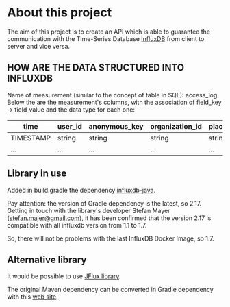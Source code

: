 # About this project

The aim of this project is to create an API which is able to guarantee the communication with the Time-Series Database [InfluxDB](https://docs.influxdata.com/influxdb/v1.7/introduction/getting-started/) from client to server and vice versa.

## HOW ARE THE DATA STRUCTURED INTO INFLUXDB

Name of measurement (similar to the concept of table in SQL): access_log
Below the are the measurement's columns, with the association of field_key -> field_value and the data type for each one:

| time      | user_id | anonymous_key | organization_id | place_id | inside  |
| --------- | ------- | ------------- | --------------- | -------- | ------- |
| TIMESTAMP | string  | string        | string          | string   | Boolean |
| ...       | ...     | ...           | ...             | ...      | ...     |

## Library in use

Added in build.gradle the dependency [influxdb-java](https://github.com/influxdata/influxdb-java).

Pay attention: the version of Gradle dependency is the latest, so 2.17. Getting in touch with the library's developer Stefan Mayer (stefan.majer@gmail.com), it has been confirmed that the version 2.17 is compatible with all influxdb version from 1.1 to 1.7.

So, there will not be problems with the last InfluxDB Docker Image, so 1.7.


## Alternative library

It would be possible to use [JFlux library](https://github.com/nickRm/jflux).

The original Maven dependency can be converted in Gradle dependency with this [web site](https://sagioto.github.io/maven2gradle/).
